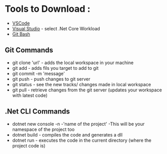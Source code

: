 # Tools to Download :
- [VSCode](https://code.visualstudio.com/download)
- [Visual Studio](https://visualstudio.microsoft.com/vs/) - select .Net Core Workload
- [Git Bash](https://git-scm.com/downloads)

## Git Commands
- git clone 'url' - adds the local workspace in your machine
- git add - adds fils you target to add to git
- git commit -m 'message'
- git push - push changes to git server
- git status - see the new tracks/ changes made in local workspace
- git pull - retrieve changes from the git server (updates your workspace with latest code) 

## .Net CLI Commands
- dotnet new console -n -'name of the project' -This will be your namespace of the project too
- dotnet build - compiles the code and generates a dll
- dotnet run - executes the code in the current directory (where the project code is)